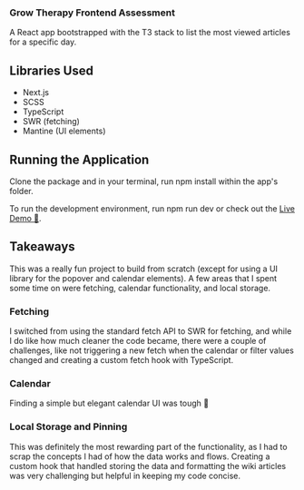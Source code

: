 ### Grow Therapy Frontend Assessment

A React app bootstrapped with the T3 stack to list the most viewed articles for a specific day.

## Libraries Used

- Next.js
- SCSS
- TypeScript
- SWR (fetching)
- Mantine (UI elements)

## Running the Application

Clone the package and in your terminal, run npm install within the app's folder.

To run the development environment, run npm run dev or check out the [Live Demo 🚀](https://grow-takehome.vercel.app/).

## Takeaways

This was a really fun project to build from scratch (except for using a UI library for the popover and calendar elements). A few areas that I spent some time on were fetching, calendar functionality, and local storage.

### Fetching

I switched from using the standard fetch API to SWR for fetching, and while I do like how much cleaner the code became, there were a couple of challenges, like not triggering a new fetch when the calendar or filter values changed and creating a custom fetch hook with TypeScript.

### Calendar

Finding a simple but elegant calendar UI was tough 🫡

### Local Storage and Pinning

This was definitely the most rewarding part of the functionality, as I had to scrap the concepts I had of how the data works and flows. Creating a custom hook that handled storing the data and formatting the wiki articles was very challenging but helpful in keeping my code concise.

